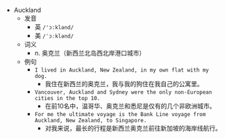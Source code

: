 - Auckland
  - 发音
    - 英 `/'ɔ:klənd/`
    - 美 `/ˈɔːklənd/`
  - 词义
    - n. 奥克兰（新西兰北岛西北岸港口城市）
  - 例句
    - `I lived in Auckland, New Zealand, in my own flat with my dog.`
      - 我住在新西兰的奥克兰，我与我的狗住在我自己的公寓里。
    - `Vancouver, Auckland and Sydney were the only non-European cities in the top 10.`
      - 在前10名中，温哥华、奥克兰和悉尼是仅有的几个非欧洲城市。
    - `For me the ultimate voyage is the Bank Line voyage from Auckland, New Zealand, to Singapore.`
      - 对我来说，最长的行程是新西兰奥克兰前往新加坡的海岸线航行。

